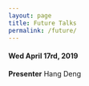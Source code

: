 ```yaml
---
layout: page
title: Future Talks
permalink: /future/
---
```


#### Wed April 17rd, 2019
**Presenter** Hang Deng

